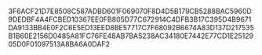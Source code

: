 3F6ACF21D7E8508C587ADBD601F069070F8D4D5B179CB5288BAC5960D9DEDBF4A4FCBED10367EE0FB805D77C672914C4DFB3B17C395D4B9671DA9133BB4E0F2C6E5ED13EED8BE57717C7F68092B6674A83D137D217535B1B60E2156D0485A81FC76FE48AB7BA5238AC34180E7442E77CD1E2512905D0F01097513A8BA6A0DAF2
